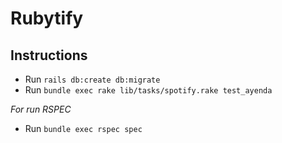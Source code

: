 # Rubytify

## Instructions

- Run `rails db:create db:migrate`
- Run `bundle exec rake lib/tasks/spotify.rake test_ayenda`

*For run RSPEC*

- Run `bundle exec rspec spec `
